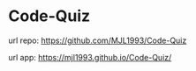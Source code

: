 # Code-Quiz

url repo:
https://github.com/MJL1993/Code-Quiz

url app:
https://mjl1993.github.io/Code-Quiz/

